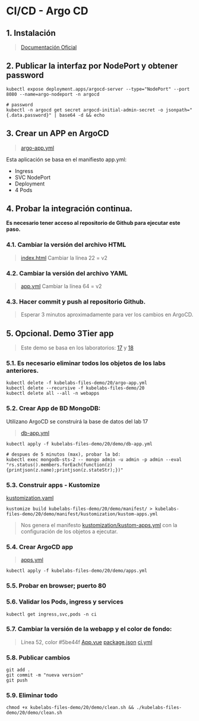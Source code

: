 # CI/CD - Argo CD <!-- omit in TOC -->

## 1. Instalación
>[Documentación Oficial](https://argo-cd.readthedocs.io/en/stable/getting_started/)


## 2. Publicar la interfaz por NodePort y obtener password

```vim
kubectl expose deployment.apps/argocd-server --type="NodePort" --port 8080 --name=argo-nodeport -n argocd

# password
kubectl -n argocd get secret argocd-initial-admin-secret -o jsonpath="{.data.password}" | base64 -d && echo
```


## 3. Crear un APP en ArgoCD
> [argo-app.yml](./kubelabs-files-demo/20/argo-app.yml)

Esta aplicación se basa en el manifiesto app.yml:

- Ingress
- SVC NodePort
- Deployment
- 4 Pods

## 4. Probar la integración continua.
**Es necesario tener acceso al repositorio de Github para ejecutar este paso.**
### 4.1. Cambiar la versión del archivo HTML
>[index.html](./kubelabs-files-demo/20/index.html)
> Cambiar la línea 22 = v2

### 4.2. Cambiar la versión del archivo YAML
> [app.yml](./kubelabs-files-demo/20/app.yml)
> Cambiar la línea 64 = v2

### 4.3. Hacer commit y push al repositorio Github.
> Esperar 3 minutos aproximadamente para ver los cambios en ArgoCD.



## 5. Opcional. Demo 3Tier app
> Este demo se basa en los laboratorios: [17](./17.StatefulSet.md) y [18](./18.Full_Demo.md)

### 5.1. Es necesario eliminar todos los objetos de los labs anteriores.
```vim
kubectl delete -f kubelabs-files-demo/20/argo-app.yml
kubectl delete --recursive -f kubelabs-files-demo/20
kubectl delete all --all -n webapps
```

### 5.2. Crear App de BD MongoDB:
Utilizano ArgoCD se construirá la base de datos del lab 17
> [db-app.yml](./kubelabs-files-demo/20/demo/db-app.yml)
```vim
kubectl apply -f kubelabs-files-demo/20/demo/db-app.yml

# despues de 5 minutos (max), probar la bd:
kubectl exec mongodb-sts-2 -- mongo admin -u admin -p admin --eval "rs.status().members.forEach(function(z){printjson(z.name);printjson(z.stateStr);})"
```

### 5.3. Construir apps - Kustomize
[kustomization.yaml](./kubelabs-files-demo/20/demo/manifest/kustomization.yaml)
```vim
kustomize build kubelabs-files-demo/20/demo/manifest/ > kubelabs-files-demo/20/demo/manifest/kustomization/kustom-apps.yml
```
> Nos genera el manifesto [kustomization/kustom-apps.yml](./kubelabs-files-demo/20/demo/manifest/kustomization/kustom-apps.yml)
> con la configuración de los objetos a ejecutar.

### 5.4. Crear ArgoCD app
>[apps.yml](./kubelabs-files-demo/20/demo/apps.yml)
```vim
kubectl apply -f kubelabs-files-demo/20/demo/apps.yml
```

### 5.5. Probar en browser; puerto 80
### 5.6. Validar los Pods, ingress y services
```vim
kubectl get ingress,svc,pods -n ci
```

### 5.7. Cambiar la versión de la webapp y el color de fondo:
> Línea 52, color #5be44f [App.vue](./dev/frontend/src/App.vue)
[package.json](./dev/frontend/package.json)
[ci.yml](./.github/workflows/ci.yml)

### 5.8. Publicar cambios
```vim
git add .
git commit -m "nueva version"
git push
```

### 5.9. Eliminar todo
```vim
chmod +x kubelabs-files-demo/20/demo/clean.sh && ./kubelabs-files-demo/20/demo/clean.sh
```

